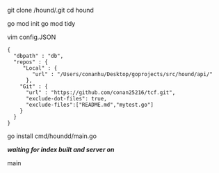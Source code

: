 git clone /hound/.git
cd hound

go mod init
go mod tidy

vim config.JSON
```
{
  "dbpath" : "db",
  "repos" : {
     "Local" : {
        "url" : "/Users/conanhu/Desktop/goprojects/src/hound/api/"
      },
    "Git" : {
      "url" : "https://github.com/conan25216/tcf.git",
      "exclude-dot-files": true,
      "exclude-files":["README.md","mytest.go"]
    }
  }
}
```
go install cmd/houndd/main.go

***waiting for index built and server on***

main
